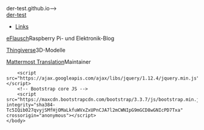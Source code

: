 <html lang="en">
    <head>
        <meta charset="utf-8">
        <meta http-equiv="X-UA-Compatible" content="IE=edge">
        <meta name="viewport" content="width=device-width, initial-scale=1">
        <!-- The above 3 meta tags *must* come first in the head; any other head content must come *after* these tags -->
        <meta name="description" content="der-test on github">
        <meta name="author" content="Tim Estermann">
        <!-<title>der-test.github.io</title>-->
        <!-- FAVICONS etc -->
        <link rel="icon" href="./images/favicon.ico">
        <link rel="apple-touch-icon" sizes="57x57" href="./images/apple-icon-57x57.png">
        <link rel="apple-touch-icon" sizes="60x60" href="./images/apple-icon-60x60.png">
        <link rel="apple-touch-icon" sizes="72x72" href="./images/apple-icon-72x72.png">
        <link rel="apple-touch-icon" sizes="76x76" href="./images/apple-icon-76x76.png">
        <link rel="apple-touch-icon" sizes="114x114" href="./images/apple-icon-114x114.png">
        <link rel="apple-touch-icon" sizes="120x120" href="./images/apple-icon-120x120.png">
        <link rel="apple-touch-icon" sizes="144x144" href="./images/apple-icon-144x144.png">
        <link rel="apple-touch-icon" sizes="152x152" href="./images/apple-icon-152x152.png">
        <link rel="apple-touch-icon" sizes="180x180" href="./images/apple-icon-180x180.png">
        <link rel="icon" type="image/png" sizes="192x192"  href="./images/android-icon-192x192.png">
        <link rel="icon" type="image/png" sizes="32x32" href="./images/favicon-32x32.png">
        <link rel="icon" type="image/png" sizes="96x96" href="./images/favicon-96x96.png">
        <link rel="icon" type="image/png" sizes="16x16" href="./images/favicon-16x16.png">
        <link rel="manifest" href="./images/manifest.json">
        <meta name="msapplication-TileColor" content="#ffffff">
        <meta name="msapplication-TileImage" content="./images/ms-icon-144x144.png">
        <meta name="theme-color" content="#ffffff">
        <!-- /FAVICONS -->
        <!-- Bootstrap CDN from http://getbootstrap.com/getting-started/#download-->
        <!-- Latest compiled and minified CSS & Optional theme-->
        <link rel="stylesheet" href="https://maxcdn.bootstrapcdn.com/bootstrap/3.3.7/css/bootstrap.min.css" integrity="sha384-BVYiiSIFeK1dGmJRAkycuHAHRg32OmUcww7on3RYdg4Va+PmSTsz/K68vbdEjh4u" crossorigin="anonymous">
        <link rel="stylesheet" href="https://maxcdn.bootstrapcdn.com/bootstrap/3.3.7/css/bootstrap-theme.min.css" integrity="sha384-rHyoN1iRsVXV4nD0JutlnGaslCJuC7uwjduW9SVrLvRYooPp2bWYgmgJQIXwl/Sp" crossorigin="anonymous">
        <!-- /Bootstrap CDN -->
        <!-- Custom styles for this template -->
        <link rel="stylesheet" href="der-test.css">
        <!-- HTML5 shim and Respond.js for IE8 support of HTML5 elements and media queries -->
        <!--[if lt IE 9]>
        <script src="https://oss.maxcdn.com/html5shiv/3.7.3/html5shiv.min.js"></script>
        <script src="https://oss.maxcdn.com/respond/1.4.2/respond.min.js"></script>
        <![endif]-->
    </head>
    <body>
        <!-- Navigation -->
        <nav class="navbar navbar-inverse navbar-fixed-top">
            <div class="container">
                <div class="navbar-header">
                    <a class="navbar-brand" href="#">der-test</a>
                </div>
                <div id="navbar" class="collapse navbar-collapse">
                    <ul class="nav navbar-nav">
                        <!-- <li class="active"><a href="#links">Links</a></li> -->
                        <li><a href="#links">Links</a></li>
                    </ul>
                </div><!--/.nav-collapse -->
            </div>
        </nav>
        <!-- /Navigation -->
        <div class="container">
            <div class="content">
                <div class="links">
                    <!-- LINKS -->
                    <p class="li"><a href="https://eflausch.wordpress.com">eFlausch</a>Raspberry Pi- und Elektronik-Blog</p>
                    <p class="li"><a href="https://thingiverse.com/der_test">Thingiverse</a>3D-Modelle</p>
                    <p class="li"><a href="https://docs.mattermost.com/developer/localization.html">Mattermost Translation</a>Maintainer</p>
                    <!-- /LINKS -->
                </div>
            </div> <!-- /.content-->
        </div><!-- /.container -->

<!-- jQuery (necessary for Bootstrap's JavaScript plugins) -->
        <script src="https://ajax.googleapis.com/ajax/libs/jquery/1.12.4/jquery.min.js"></script>
        <!-- Bootstrap core JS -->
        <script src="https://maxcdn.bootstrapcdn.com/bootstrap/3.3.7/js/bootstrap.min.js" integrity="sha384-Tc5IQib027qvyjSMfHjOMaLkfuWVxZxUPnCJA7l2mCWNIpG9mGCD8wGNIcPD7Txa" crossorigin="anonymous"></script>
    </body>
</html>

